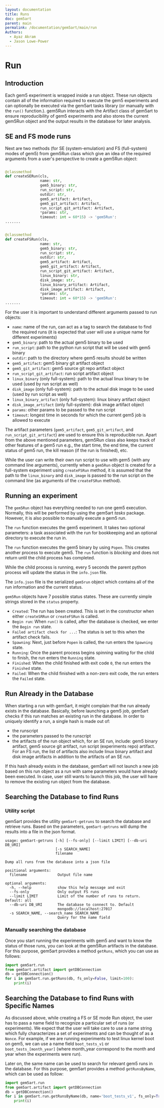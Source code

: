 ```yaml
---
layout: documentation
title: Runs
doc: gem5art
parent: main
permalink: /documentation/gem5art/main/run
Authors:
  - Ayaz Akram
  - Jason Lowe-Power
---
```


# Run

## Introduction

Each gem5 experiment is wrapped inside a run object.
These run objects contain all of the information required to execute the gem5 experiments and can optionally be executed via the gem5art tasks library (or manually with the `run()` function.). gem5Run interacts with the Artifact class of gem5art to ensure reproducibility of gem5 experiments and also stores the current gem5Run object and the output results in the database for later analysis.

## SE and FS mode runs

Next are two methods (for SE (system-emulation) and FS (full-system) modes of gem5) from gem5Run class which give an idea of the required arguments from a user's perspective to create a gem5Run object:

```python

@classmethod
def createSERun(cls,
                name: str,
                gem5_binary: str,
                run_script: str,
                outdir: str,
                gem5_artifact: Artifact,
                gem5_git_artifact: Artifact,
                run_script_git_artifact: Artifact,
                *params: str,
                timeout: int = 60*15) -> 'gem5Run':
.......


@classmethod
def createFSRun(cls,
                name: str,
                gem5_binary: str,
                run_script: str,
                outdir: str,
                gem5_artifact: Artifact,
                gem5_git_artifact: Artifact,
                run_script_git_artifact: Artifact,
                linux_binary: str,
                disk_image: str,
                linux_binary_artifact: Artifact,
                disk_image_artifact: Artifact,
                *params: str,
                timeout: int = 60*15) -> 'gem5Run':
.......

```

For the user it is important to understand different arguments passed to run objects:

- `name`: name of the run, can act as a tag to search the database to find the required runs (it is expected that user will use a unique name for different experiments)
- `gem5_binary`: path to the actual gem5 binary to be used
- `run_script`: path to the python run script that will be used with gem5 binary
- `outdir`: path to the directory where gem5 results should be written
- `gem5_artifact`: gem5 binary git artifact object
- `gem5_git_artifact`: gem5 source git repo artifact object
- `run_script_git_artifact`: run script artifact object
- `linux_binary` (only full-system): path to the actual linux binary to be used (used by run script as well)
- `disk_image` (only full-system): path to the actual disk image to be used (used by run script as well)
- `linux_binary_artifact` (only full-system): linux binary artifact object
- `disk_image_artifact` (only full-system): disk image artifact object
- `params`: other params to be passed to the run script
- `timeout`: longest time in seconds for which the current gem5 job is allowed to execute

The artifact parameters (`gem5_artifact`, `gem5_git_artifact`, and `run_script_git_artifact`) are used to ensure this is reproducible run.
Apart from the above mentioned parameters, gem5Run class also keeps track of other features of a gem5 run e.g., the start time, the end time, the current status of gem5 run, the kill reason (if the run is finished), etc.

While the user can write their own run script to use with gem5 (with any command line arguments), currently when a `gem5Run` object is created for a full-system experiment using `createFSRun` method, it is assumed that the path to the `linux_binary` and `disk_image` is passed to the run script on the command line (as arguments of the `createFSRun` method).

## Running an experiment

The `gem5Run` object has everything needed to run one gem5 execution.
Normally, this will be performed by using the gem5art *tasks* package.
However, it is also possible to manually execute a gem5 run.

The `run` function executes the gem5 experiment.
It takes two optional parameters: a task associated with the run for bookkeeping and an optional directory to execute the run in.

The `run` function executes the gem5 binary by using `Popen`.
This creates another process to execute gem5.
The `run` function is *blocking* and does not return until the child process has completed.

While the child process is running, every 5 seconds the parent python process will update the status in the `info.json` file.

The `info.json` file is the serialized `gem5run` object which contains all of the run information and the current status.

`gem5Run` objects have 7 possible status states.
These are currently simple strings stored in the `status` property.

- `Created`: The run has been created. This is set in the constructor when either `createSRRun` or `createFSRun` is called.
- `Begin run`: When `run()` is called, after the database is checked, we enter the `Begin run` state.
- `Failed artifact check for ...`: The status is set to this when the artifact check fails.
- `Spawning`: Next, just before `Popen` is called, the run enters the `Spawning` state.
- `Running`: Once the parent process begins spinning waiting for the child to finish, the run enters the `Running` state.
- `Finished`: When the child finished with exit code `0`, the run enters the `Finished` state.
- `Failed`: When the child finished with a non-zero exit code, the run enters the `Failed` state.

## Run Already in the Database

When starting a run with gem5art, it might complain that the run already exists in the database.
Basically, before launching a gem5 job, gem5art checks if this run matches an existing run in the database.
In order to uniquely identify a run, a single hash is made out of:

- the runscript
- the parameters passed to the runscript
- the artifacts of the run object which, for an SE run, include: gem5 binary artifact, gem5 source git artifact, run script (experiments repo) artifact. For an FS run, the list of artifacts also include linux binary artifact and disk image artifacts in addition to the artifacts of an SE run.

If this hash already exists in the database, gem5art will not launch a new job based on this run object as a run with same parameters would have already been executed.
In case, user still wants to launch this job, the user will have to remove the existing run object from the database.

## Searching the Database to find Runs

### Utility script

gem5art provides the utility `gem5art-getruns` to search the database and retrieve runs.
Based on the parameters, `gem5art-getruns` will dump the results into a file in the json format.

```
usage: gem5art-getruns [-h] [--fs-only] [--limit LIMIT] [--db-uri DB_URI]
                       [-s SEARCH_NAME]
                       filename

Dump all runs from the database into a json file

positional arguments:
  filename              Output file name

optional arguments:
  -h, --help            show this help message and exit
  --fs-only             Only output FS runs
  --limit LIMIT         Limit of the number of runs to return. Default: all
  --db-uri DB_URI       The database to connect to. Default
                        mongodb://localhost:27017
  -s SEARCH_NAME, --search_name SEARCH_NAME
                        Query for the name field
```

### Manually searching the database

Once you start running the experiments with gem5 and want to know the status of those runs, you can look at the gem5Run artifacts in the database.
For this purpose, gem5art provides a method `getRuns`, which you can use as follows:

```python
import gem5art.run
from gem5art.artifact import getDBConnection
db = getDBConnection()
for i in gem5art.run.getRuns(db, fs_only=False, limit=100):
    print(i)
```

## Searching the Database to find Runs with Specific Names

As discussed above, while creating a FS or SE mode Run object, the user has to pass a name field to recognize
a particular set of runs (or experiments).
We expect that the user will take care to use a name string which fully characterizes a set of experiments and can be thought of as a `Nonce`.
For example, if we are running experiments to test linux kernel boot on gem5, we can use a name field `boot_tests_v1` or `boot_tests_[month_year]` (where month_year correspond to the month and year when the experiments were run).

Later on, the same name can be used to search for relevant gem5 runs in the database.
For this purpose, gem5art provides a method `getRunsByName`, which can be used as follow:

```python
import gem5art.run
from gem5art.artifact import getDBConnection
db = getDBConnection()
for i in gem5art.run.getRunsByName(db, name='boot_tests_v1', fs_only=True, limit=100):
    print(i)
```
